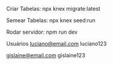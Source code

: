 Criar Tabelas: npx knex migrate:latest

Semear Tabelas: npx knex seed:run


Rodar servidor: npm run dev


Usuários
luciano@email.com
luciano123

gislaine@email.com
gislaine123